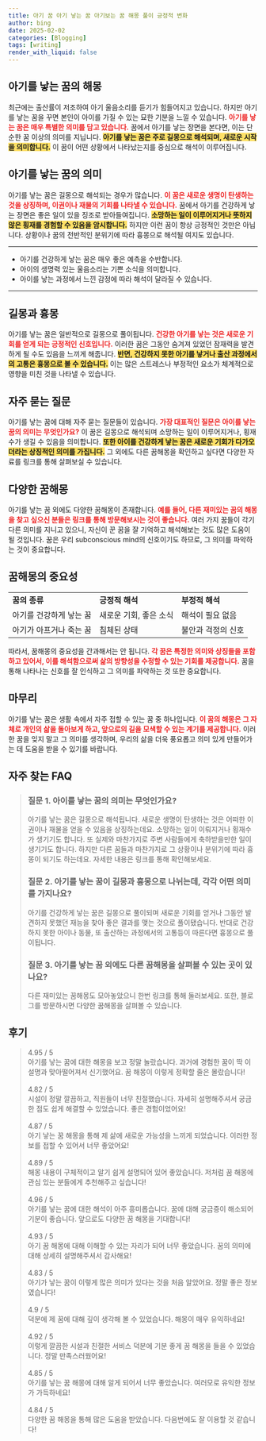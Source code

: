 ```yaml
---
title: 아기 꿈 아기 낳는 꿈 아기보는 꿈 해몽 풀이 긍정적 변화
author: bing
date: 2025-02-02
categories: [Blogging]
tags: [writing]
render_with_liquid: false
---
```



<h2 id='아기를_낳는_꿈의_해몽'>아기를 낳는 꿈의 해몽</h2>

<p>최근에는 출산률이 저조하여 아기 울음소리를 듣기가 힘들어지고 있습니다. 하지만 아기를 낳는 꿈을 꾸면 본인이 아이를 가질 수 있는 묘한 기분을 느낄 수 있습니다. <b><span style="color: #ee2323;">아기를 낳는 꿈은 매우 특별한 의미를 담고 있습니다.</span></b> 꿈에서 아기를 낳는 장면을 본다면, 이는 단순한 꿈 이상의 의미를 지닙니다. <b><span style="background-color: #ffe066;">아기를 낳는 꿈은 주로 길몽으로 해석되며, 새로운 시작을 의미합니다.</span></b> 이 꿈이 어떤 상황에서 나타났는지를 중심으로 해석이 이루어집니다.</p>

<h2 id='아기를_낳는_꿈의_의미'>아기를 낳는 꿈의 의미</h2>

<p>아기를 낳는 꿈은 길몽으로 해석되는 경우가 많습니다. <b><span style="color: #ee2323;">이 꿈은 새로운 생명이 탄생하는 것을 상징하며, 이권이나 재물의 기회를 나타낼 수 있습니다.</span></b> 꿈에서 아기를 건강하게 낳는 장면은 좋은 일이 있을 징조로 받아들여집니다. <b><span style="background-color: #ffe066;">소망하는 일이 이루어지거나 뜻하지 않은 횡재를 경험할 수 있음을 암시합니다.</span></b> 하지만 이런 꿈이 항상 긍정적인 것만은 아닙니다. 상황이나 꿈의 전반적인 분위기에 따라 흉몽으로 해석될 여지도 있습니다.</p>

<hr />

<ul>
    <li>아기를 건강하게 낳는 꿈은 매우 좋은 예측을 수반합니다.</li>
    <li>아이의 생명력 있는 울음소리는 기쁜 소식을 의미합니다.</li>
    <li>아이를 낳는 과정에서 느낀 감정에 따라 해석이 달라질 수 있습니다.</li>
</ul>

<hr />

<h2 id='길몽과_흉몽'>길몽과 흉몽</h2>

<p>아기를 낳는 꿈은 일반적으로 길몽으로 풀이됩니다. <b><span style="color: #ee2323;">건강한 아기를 낳는 것은 새로운 기회를 얻게 되는 긍정적인 신호입니다.</span></b> 이러한 꿈은 그동안 숨겨져 있었던 잠재력을 발견하게 될 수도 있음을 느끼게 해줍니다. <b><span style="background-color: #ffe066;">반면, 건강하지 못한 아기를 낳거나 출산 과정에서의 고통은 흉몽으로 볼 수 있습니다.</span></b> 이는 많은 스트레스나 부정적인 요소가 체계적으로 영향을 미친 것을 나타낼 수 있습니다.</p>

<h2 id='자주_묻는_질문'>자주 묻는 질문</h2>

<p>아기를 낳는 꿈에 대해 자주 묻는 질문들이 있습니다. <b><span style="color: #ee2323;">가장 대표적인 질문은 아이를 낳는 꿈의 의미는 무엇인가요?</span></b> 이 꿈은 길몽으로 해석되며 소망하는 일이 이루어지거나, 횡재수가 생길 수 있음을 의미합니다. <b><span style="background-color: #ffe066;">또한 아이를 건강하게 낳는 꿈은 새로운 기회가 다가오더라는 상징적인 의미를 가집니다.</span></b> 그 외에도 다른 꿈해몽을 확인하고 싶다면 다양한 자료를 링크를 통해 살펴보실 수 있습니다.</p>

<h2 id='다양한_꿈해몽'>다양한 꿈해몽</h2>

<p>아기를 낳는 꿈 외에도 다양한 꿈해몽이 존재합니다. <b><span style="color: #ee2323;">예를 들어, 다른 재미있는 꿈의 해몽을 찾고 싶으신 분들은 링크를 통해 방문해보시는 것이 좋습니다.</span></b> 여러 가지 꿈들이 각기 다른 의미를 지니고 있으니, 자신이 꾼 꿈을 잘 기억하고 해석해보는 것도 많은 도움이 될 것입니다. 꿈은 우리 subconscious mind의 신호이기도 하므로, 그 의미를 파악하는 것이 중요합니다.</p>

<h2 id='꿈해몽의_중요성'>꿈해몽의 중요성</h2>

<table>
    <tr>
        <td><b>꿈의 종류</b></td>
        <td><b>긍정적 해석</b></td>
        <td><b>부정적 해석</b></td>
    </tr>
    <tr>
        <td>아기를 건강하게 낳는 꿈</td>
        <td>새로운 기회, 좋은 소식</td>
        <td>해석이 필요 없음</td>
    </tr>
    <tr>
        <td>아기가 아프거나 죽는 꿈</td>
        <td>침체된 상태</td>
        <td>불안과 걱정의 신호</td>
    </tr>
</table>

<p>따라서, 꿈해몽의 중요성을 간과해서는 안 됩니다. <b><span style="color: #ee2323;">각 꿈은 특정한 의미와 상징들을 포함하고 있어서, 이를 해석함으로써 삶의 방향성을 수정할 수 있는 기회를 제공합니다.</span></b> 꿈을 통해 나타나는 신호를 잘 인식하고 그 의미를 파악하는 것 또한 중요합니다.</p>

<h2 id='마무리'>마무리</h2>

<p>아기를 낳는 꿈은 생활 속에서 자주 접할 수 있는 꿈 중 하나입니다. <b><span style="color: #ee2323;">이 꿈의 해몽은 그 자체로 개인의 삶을 돌아보게 하고, 앞으로의 길을 모색할 수 있는 계기를 제공합니다.</span></b> 이러한 꿈을 잊지 말고 그 의미를 생각하며, 우리의 삶을 더욱 풍요롭고 의미 있게 만들어가는 데 도움을 받을 수 있기를 바랍니다.</p>


<h2 id='자주_찾는_FAQ'>자주 찾는 FAQ</h2>
<div itemscope="" itemtype="https://schema.org/FAQPage"> 
<blockquote> 
<div itemscope="" itemprop="mainEntity" itemtype="https://schema.org/Question"> 
<h3 itemprop="name">질문 1. 아이를 낳는 꿈의 의미는 무엇인가요?</h3> 
<div itemscope="" itemprop="acceptedAnswer" itemtype="https://schema.org/Answer"> 
<span itemprop="text"> 
<p>아기를 낳는 꿈은 길몽으로 해석됩니다. 새로운 생명이 탄생하는 것은 어떠한 이권이나 재물을 얻을 수 있음을 상징하는데요. 소망하는 일이 이뤄지거나 횡재수가 생기기도 합니다. 또 실제와 마찬가지로 주변 사람들에게 축하받을만한 일이 생기기도 합니다. 하지만 다른 꿈들과 마찬가지로 그 상황이나 분위기에 따라 흉몽이 되기도 하는데요. 자세한 내용은 링크를 통해 확인해보세요.</p> 
</span> 
</div> 
</div> 

<div itemscope="" itemprop="mainEntity" itemtype="https://schema.org/Question"> 
<h3 itemprop="name">질문 2. 아기를 낳는 꿈이 길몽과 흉몽으로 나뉘는데, 각각 어떤 의미를 가지나요?</h3> 
<div itemscope="" itemprop="acceptedAnswer" itemtype="https://schema.org/Answer"> 
<span itemprop="text"> 
<p>아기를 건강하게 낳는 꿈은 길몽으로 풀이되며 새로운 기회를 얻거나 그동안 발견하지 못했던 재능을 찾아 좋은 결과를 맺는 것으로 풀이됐습니다. 반대로 건강하지 못한 아이나 동물, 또 출산하는 과정에서의 고통등이 따른다면 흉몽으로 풀이됩니다.</p> 
</span> 
</div> 
</div> 

<div itemscope="" itemprop="mainEntity" itemtype="https://schema.org/Question"> 
<h3 itemprop="name">질문 3. 아기를 낳는 꿈 외에도 다른 꿈해몽을 살펴볼 수 있는 곳이 있나요?</h3> 
<div itemscope="" itemprop="acceptedAnswer" itemtype="https://schema.org/Answer"> 
<span itemprop="text"> 
<p>다른 재미있는 꿈해몽도 모아놓았으니 한번 링크를 통해 둘러보세요. 또한, 블로그를 방문하시면 다양한 꿈해몽을 살펴볼 수 있습니다.</p> 
</span> 
</div> 
</div> 

</blockquote> 
</div>
<h2 id='후기'>후기</h2>
<div itemscope itemtype="https://schema.org/Product">
  <blockquote>
  <div itemprop="review" itemscope itemtype="https://schema.org/Review">
      <div itemprop="reviewRating" itemscope itemtype="https://schema.org/Rating"> <span itemprop="ratingValue">4.95</span> / <span itemprop="bestRating">5</span> </div>
      <span itemprop="reviewBody">아기를 낳는 꿈에 대한 해몽을 보고 정말 놀랐습니다. 과거에 경험한 꿈이 딱 이 설명과 맞아떨어져서 신기했어요. 꿈 해몽이 이렇게 정확할 줄은 몰랐습니다!</span>
  </div>
  <br>
  <div itemprop="review" itemscope itemtype="https://schema.org/Review">
      <div itemprop="reviewRating" itemscope itemtype="https://schema.org/Rating"> <span itemprop="ratingValue">4.82</span> / <span itemprop="bestRating">5</span> </div>
      <span itemprop="reviewBody">시설이 정말 깔끔하고, 직원들이 너무 친절했습니다. 자세히 설명해주셔서 궁금한 점도 쉽게 해결할 수 있었습니다. 좋은 경험이었어요!</span>
  </div>
  <br>
  <div itemprop="review" itemscope itemtype="https://schema.org/Review">
      <div itemprop="reviewRating" itemscope itemtype="https://schema.org/Rating"> <span itemprop="ratingValue">4.87</span> / <span itemprop="bestRating">5</span> </div>
      <span itemprop="reviewBody">아기 낳는 꿈 해몽을 통해 제 삶에 새로운 가능성을 느끼게 되었습니다. 이러한 정보를 접할 수 있어서 너무 좋았어요!</span>
  </div>
  <br>
  <div itemprop="review" itemscope itemtype="https://schema.org/Review">
      <div itemprop="reviewRating" itemscope itemtype="https://schema.org/Rating"> <span itemprop="ratingValue">4.89</span> / <span itemprop="bestRating">5</span> </div>
      <span itemprop="reviewBody">해몽 내용이 구체적이고 알기 쉽게 설명되어 있어 좋았습니다. 저처럼 꿈 해몽에 관심 있는 분들에게 추천해주고 싶습니다!</span>
  </div>
  <br>
  <div itemprop="review" itemscope itemtype="https://schema.org/Review">
      <div itemprop="reviewRating" itemscope itemtype="https://schema.org/Rating"> <span itemprop="ratingValue">4.96</span> / <span itemprop="bestRating">5</span> </div>
      <span itemprop="reviewBody">아기를 낳는 꿈에 대한 해석이 아주 흥미롭습니다. 꿈에 대해 궁금증이 해소되어 기분이 좋습니다. 앞으로도 다양한 꿈 해몽을 기대합니다!</span>
  </div>
  <br>
  <div itemprop="review" itemscope itemtype="https://schema.org/Review">
      <div itemprop="reviewRating" itemscope itemtype="https://schema.org/Rating"> <span itemprop="ratingValue">4.93</span> / <span itemprop="bestRating">5</span> </div>
      <span itemprop="reviewBody">아기 꿈 해몽에 대해 이해할 수 있는 자리가 되어 너무 좋았습니다. 꿈의 의미에 대해 상세히 설명해주셔서 감사해요!</span>
  </div>
  <br>
  <div itemprop="review" itemscope itemtype="https://schema.org/Review">
      <div itemprop="reviewRating" itemscope itemtype="https://schema.org/Rating"> <span itemprop="ratingValue">4.83</span> / <span itemprop="bestRating">5</span> </div>
      <span itemprop="reviewBody">아기가 낳는 꿈이 이렇게 많은 의미가 있다는 것을 처음 알았어요. 정말 좋은 정보였습니다!</span>
  </div>
  <br>
  <div itemprop="review" itemscope itemtype="https://schema.org/Review">
      <div itemprop="reviewRating" itemscope itemtype="https://schema.org/Rating"> <span itemprop="ratingValue">4.9</span> / <span itemprop="bestRating">5</span> </div>
      <span itemprop="reviewBody">덕분에 제 꿈에 대해 깊이 생각해 볼 수 있었습니다. 해몽이 매우 유익하네요!</span>
  </div>
  <br>
  <div itemprop="review" itemscope itemtype="https://schema.org/Review">
      <div itemprop="reviewRating" itemscope itemtype="https://schema.org/Rating"> <span itemprop="ratingValue">4.92</span> / <span itemprop="bestRating">5</span> </div>
      <span itemprop="reviewBody">이렇게 깔끔한 시설과 친절한 서비스 덕분에 기분 좋게 꿈 해몽을 들을 수 있었습니다. 정말 만족스러웠어요!</span>
  </div>
  <br>
  <div itemprop="review" itemscope itemtype="https://schema.org/Review">
      <div itemprop="reviewRating" itemscope itemtype="https://schema.org/Rating"> <span itemprop="ratingValue">4.85</span> / <span itemprop="bestRating">5</span> </div>
      <span itemprop="reviewBody">아기를 낳는 꿈 해몽에 대해 알게 되어서 너무 좋았습니다. 여러모로 유익한 정보가 가득하네요!</span>
  </div>
  <br>
  <div itemprop="review" itemscope itemtype="https://schema.org/Review">
      <div itemprop="reviewRating" itemscope itemtype="https://schema.org/Rating"> <span itemprop="ratingValue">4.84</span> / <span itemprop="bestRating">5</span> </div>
      <span itemprop="reviewBody">다양한 꿈 해몽을 통해 많은 도움을 받았습니다. 다음번에도 잘 이용할 것 같습니다!</span>
  </div>
  </blockquote>
</div>
